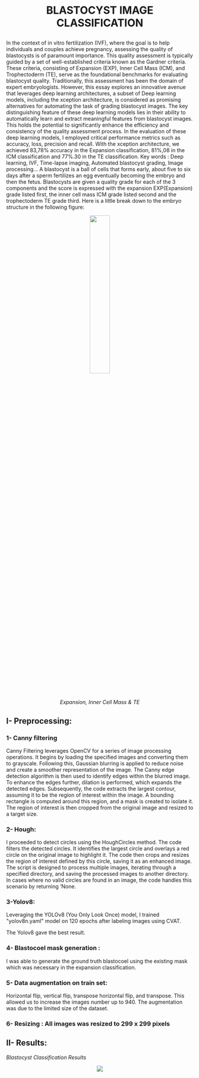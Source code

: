  # <p align="center" width="100%" > BLASTOCYST IMAGE CLASSIFICATION </p> 
 
 In the context of in vitro fertilization (IVF), where the goal is to help individuals and couples achieve pregnancy, assessing the quality of blastocysts is of paramount importance.
 This quality assessment is typically guided by a set of well-established criteria known as the Gardner criteria. These criteria, consisting of Expansion (EXP), Inner Cell Mass (ICM), and Trophectoderm (TE), serve as the foundational benchmarks for evaluating blastocyst quality.
 Traditionally, this assessment has been the domain of expert embryologists. However, this essay explores an innovative avenue that leverages deep learning architectures, a subset of Deep learning models, including the xception architecture, is considered as promising alternatives for automating the task of grading blastocyst images.
 The key distinguishing feature of these deep learning models lies in their ability to automatically learn and extract meaningful features from blastocyst images. This holds the potential to significantly enhance the efficiency and consistency of the quality assessment
 process.
 In the evaluation of these deep learning models, I employed critical performance metrics such as accuracy, loss, precision and recall. With the xception architecture, we achieved 83,78% accuracy in the Expansion classification, 81%,08 in the ICM classification and 77%.30 in the TE classification.
 Key words : Deep learning, IVF, Time-lapse imaging, Automated blastocyst grading, Image processing...
 A blastocyst is a ball of cells that forms early, about five to six days after a sperm fertilizes an egg eventually becoming the embryo and then the fetus. Blastocysts are given a quality grade for each of the 3 components and the score is expressed with the expansion EXP(Expansion) grade listed first, the inner cell mass ICM grade listed second and the trophectoderm TE grade third. Here is a little break down to the embryo structure in
 the following figure:
 <p align="center" width="100%">
    <img width="33%" src="https://github.com/HraghiArij/Blastocyst-Image-Classification/assets/103947168/9f4ccb81-a2b8-480c-a4d0-38e2aa839c41"> 
    
</p><p align="center"><em>Expansion, Inner Cell Mass & TE </em></p>

## I- Preprocessing:
### 1- Canny filtering
 Canny Filtering leverages OpenCV for a series of image processing operations. It begins by loading the specified images and converting them to grayscale. Following this, Gaussian blurring is applied to reduce noise and create a smoother representation of the image. The Canny edge detection algorithm is then used to identify edges within the blurred image. To enhance the edges further, dilation is performed, which expands the detected edges. Subsequently, the code extracts the largest contour, assuming it to be the region of interest within the image. A bounding rectangle is computed around this region, and a mask is created to isolate it. The region of interest is then cropped from the original image and resized to a target size.
 ### 2- Hough:
 I proceeded to detect circles using the HoughCircles method. The code filters the detected circles. It identifies the largest circle and overlays a red circle on the original image to  highlight it. 
 The code then crops and resizes the region of interest defined by this circle, saving it as an enhanced image. The script is designed to process multiple images, iterating through a specified 
 directory, and saving the processed images to another directory. In cases where no valid circles are found in an image, the code handles this scenario by returning ’None.
 ### 3-Yolov8:
 Leveraging the YOLOv8 (You Only Look Once) model, I trained "yolov8n.yaml" model on 120 epochs after labeling images using CVAT.
 
 The Yolov8 gave the best result.
 
 ### 4- Blastocoel mask generation : 
 I was able to generate the ground truth blastocoel using the existing mask which was  necessary in the expansion classification.

 ### 5- Data augmentation on train set: 
 Horizontal flip, vertical flip, transpose horizontal flip, and transpose. This allowed us to increase the images number up to 940. The augmentation was  due to the limited size of the dataset.
 ### 6- Resizing : All images was resized to 299 x 299 pixels

## II- Results:
*Blastocyst Classification Results*
 <p align="center" width="100%">
    <img src="https://github.com/HraghiArij/Blastocyst-Image-Classification/assets/103947168/671a4101-423c-457a-82f3-17e009ed9f87"> 
</p>



